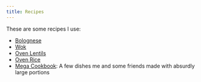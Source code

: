 ```yaml
---
title: Recipes
---
```


These are some recipes I use:

- [Bolognese](./bolognese)
- [Wok](./wok)
- [Oven Lentils](./oven-lentils)
- [Oven Rice](./oven-rice)
- [Mega Cookbook](./mega-cookbook): A few dishes me and some friends made with absurdly large portions
